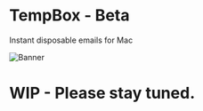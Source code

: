 # TempBox - Beta
Instant disposable emails for Mac

![Banner](https://user-images.githubusercontent.com/12982964/136702592-b793d676-fd61-41a9-aa61-1f459787999a.png)



# WIP - Please stay tuned.
